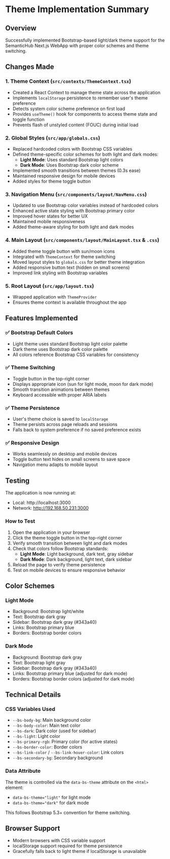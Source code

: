# Theme Implementation Summary

## Overview
Successfully implemented Bootstrap-based light/dark theme support for the SemanticHub Next.js WebApp with proper color schemes and theme switching.

## Changes Made

### 1. Theme Context (`src/contexts/ThemeContext.tsx`)
- Created a React Context to manage theme state across the application
- Implements `localStorage` persistence to remember user's theme preference
- Detects system color scheme preference on first load
- Provides `useTheme()` hook for components to access theme state and toggle function
- Prevents flash of unstyled content (FOUC) during initial load

### 2. Global Styles (`src/app/globals.css`)
- Replaced hardcoded colors with Bootstrap CSS variables
- Defined theme-specific color schemes for both light and dark modes:
  - **Light Mode**: Uses standard Bootstrap light colors
  - **Dark Mode**: Uses Bootstrap dark color scheme
- Implemented smooth transitions between themes (0.3s ease)
- Maintained responsive design for mobile devices
- Added styles for theme toggle button

### 3. Navigation Menu (`src/components/layout/NavMenu.css`)
- Updated to use Bootstrap color variables instead of hardcoded colors
- Enhanced active state styling with Bootstrap primary color
- Improved hover states for better UX
- Maintained mobile responsiveness
- Added theme-aware styling for both light and dark modes

### 4. Main Layout (`src/components/layout/MainLayout.tsx` & `.css`)
- Added theme toggle button with sun/moon icons
- Integrated with `ThemeContext` for theme switching
- Moved layout styles to `globals.css` for better theme integration
- Added responsive button text (hidden on small screens)
- Improved link styling with Bootstrap variables

### 5. Root Layout (`src/app/layout.tsx`)
- Wrapped application with `ThemeProvider`
- Ensures theme context is available throughout the app

## Features Implemented

### ✅ Bootstrap Default Colors
- Light theme uses standard Bootstrap light color palette
- Dark theme uses Bootstrap dark color palette
- All colors reference Bootstrap CSS variables for consistency

### ✅ Theme Switching
- Toggle button in the top-right corner
- Displays appropriate icon (sun for light mode, moon for dark mode)
- Smooth transition animations between themes
- Keyboard accessible with proper ARIA labels

### ✅ Theme Persistence
- User's theme choice is saved to `localStorage`
- Theme persists across page reloads and sessions
- Falls back to system preference if no saved preference exists

### ✅ Responsive Design
- Works seamlessly on desktop and mobile devices
- Toggle button text hides on small screens to save space
- Navigation menu adapts to mobile layout

## Testing

The application is now running at:
- Local: http://localhost:3000
- Network: http://192.168.50.231:3000

### How to Test
1. Open the application in your browser
2. Click the theme toggle button in the top-right corner
3. Verify smooth transition between light and dark modes
4. Check that colors follow Bootstrap standards:
   - **Light Mode**: Light background, dark text, gray sidebar
   - **Dark Mode**: Dark background, light text, dark sidebar
5. Reload the page to verify theme persistence
6. Test on mobile devices to ensure responsive behavior

## Color Schemes

### Light Mode
- Background: Bootstrap light/white
- Text: Bootstrap dark gray
- Sidebar: Bootstrap dark gray (#343a40)
- Links: Bootstrap primary blue
- Borders: Bootstrap border colors

### Dark Mode
- Background: Bootstrap dark gray
- Text: Bootstrap light gray
- Sidebar: Bootstrap dark gray (#343a40)
- Links: Bootstrap primary blue (adjusted for dark mode)
- Borders: Bootstrap border colors (adjusted for dark mode)

## Technical Details

### CSS Variables Used
- `--bs-body-bg`: Main background color
- `--bs-body-color`: Main text color
- `--bs-dark`: Dark color (used for sidebar)
- `--bs-light`: Light color
- `--bs-primary-rgb`: Primary color (for active states)
- `--bs-border-color`: Border colors
- `--bs-link-color` / `--bs-link-hover-color`: Link colors
- `--bs-secondary-bg`: Secondary background

### Data Attribute
The theme is controlled via the `data-bs-theme` attribute on the `<html>` element:
- `data-bs-theme="light"` for light mode
- `data-bs-theme="dark"` for dark mode

This follows Bootstrap 5.3+ convention for theme switching.

## Browser Support
- Modern browsers with CSS variable support
- localStorage support required for theme persistence
- Gracefully falls back to light theme if localStorage is unavailable

